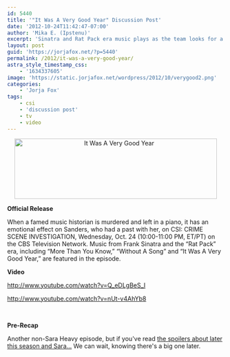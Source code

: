 ```yaml
---
id: 5440
title: '"It Was A Very Good Year" Discussion Post'
date: '2012-10-24T11:42:47-07:00'
author: 'Mika E. (Ipstenu)'
excerpt: 'Sinatra and Rat Pack era music plays as the team looks for a killer!'
layout: post
guid: 'https://jorjafox.net/?p=5440'
permalink: /2012/it-was-a-very-good-year/
astra_style_timestamp_css:
    - '1634337605'
image: 'https://static.jorjafox.net/wordpress/2012/10/verygood2.png'
categories:
    - 'Jorja Fox'
tags:
    - csi
    - 'discussion post'
    - tv
    - video
---
```


<p style="text-align: center;"><img class="size-archive-thumbnail wp-image-5443 aligncenter" title="It Was A Very Good Year" src="//static.jorjafox.net/wordpress/2012/10/verygood2-470x140.png" alt="It Was A Very Good Year" width="470" height="140" />

**Official Release**

When a famed music historian is murdered and left in a piano, it has an emotional effect on Sanders, who had a past with her, on CSI: CRIME SCENE INVESTIGATION, Wednesday, Oct. 24 (10:00-11:00 PM, ET/PT) on the CBS Television Network.  Music from Frank Sinatra and the “Rat Pack” era, including “More Than You Know,” “Without A Song” and “It Was A Very Good Year,” are featured in the episode.

**Video**

http://www.youtube.com/watch?v=Q_eDLgBeS_I

http://www.youtube.com/watch?v=nUt-v4AhYb8

&nbsp;

**Pre-Recap**

Another non-Sara Heavy episode, but if you've read <a title="CSI Spoilers Spark Terror…" href="https://jorjafox.net/2012/csi-spoilers-spark-terror/">the spoilers about later this season and Sara...</a> We can wait, knowing there's a big one later.
